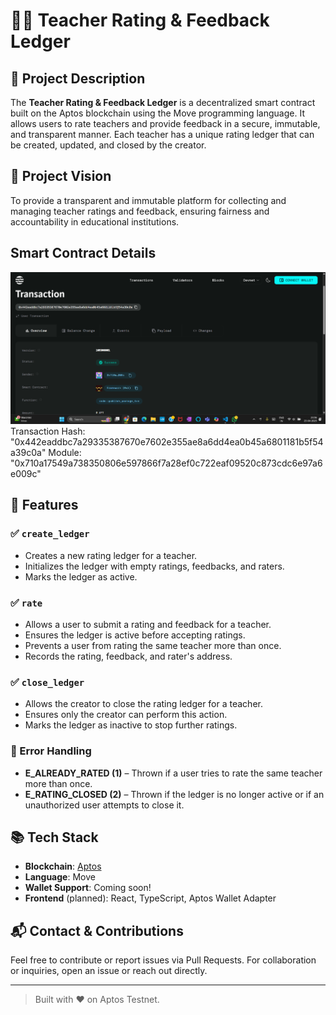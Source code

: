 # 🧑‍🏫 Teacher Rating & Feedback Ledger

## 📜 Project Description

The **Teacher Rating & Feedback Ledger** is a decentralized smart contract built on the Aptos blockchain using the Move programming language. It allows users to rate teachers and provide feedback in a secure, immutable, and transparent manner. Each teacher has a unique rating ledger that can be created, updated, and closed by the creator.

## 🎯 Project Vision

To provide a transparent and immutable platform for collecting and managing teacher ratings and feedback, ensuring fairness and accountability in educational institutions.

## Smart Contract Details
![alt text](image.png)
Transaction Hash: "0x442eaddbc7a29335387670e7602e355ae8a6dd4ea0b45a6801181b5f54a39c0a"
Module: "0x710a17549a738350806e597866f7a28ef0c722eaf09520c873cdc6e97a6e009c"

## 🚀 Features

### ✅ `create_ledger`
- Creates a new rating ledger for a teacher.
- Initializes the ledger with empty ratings, feedbacks, and raters.
- Marks the ledger as active.

### ✅ `rate`
- Allows a user to submit a rating and feedback for a teacher.
- Ensures the ledger is active before accepting ratings.
- Prevents a user from rating the same teacher more than once.
- Records the rating, feedback, and rater's address.

### ✅ `close_ledger`
- Allows the creator to close the rating ledger for a teacher.
- Ensures only the creator can perform this action.
- Marks the ledger as inactive to stop further ratings.

### 🔐 Error Handling
- **E_ALREADY_RATED (1)** – Thrown if a user tries to rate the same teacher more than once.
- **E_RATING_CLOSED (2)** – Thrown if the ledger is no longer active or if an unauthorized user attempts to close it.

## 📚 Tech Stack

- **Blockchain**: [Aptos](https://aptos.dev/)
- **Language**: Move
- **Wallet Support**: Coming soon!
- **Frontend** (planned): React, TypeScript, Aptos Wallet Adapter

## 📬 Contact & Contributions

Feel free to contribute or report issues via Pull Requests. For collaboration or inquiries, open an issue or reach out directly.

---

> Built with ❤️ on Aptos Testnet.
